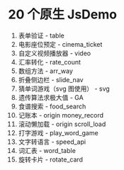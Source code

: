 # 20 个原生 JsDemo

1. 表单验证 - table  
2. 电影座位预定 - cinema_ticket  
3. 自定义视频播放器 - video  
4. 汇率转化 - rate_count  
5. 数组方法 - arr_way  
6. 折叠侧边栏 - slide_nav  
7. 猜单词游戏（svg 图使用） - svg  
8. 遗传算法求极大值 - GA  
9. 食谱搜索 - food_search  
10. 记账本 - origin money_record  
11. 滚动懒加载 - origin scroll_load
12. 打字游戏 - play_word_game
13. 文字转语言 - speed_api
14. 词汇表 - word_table
15. 旋转卡片 - rotate_card